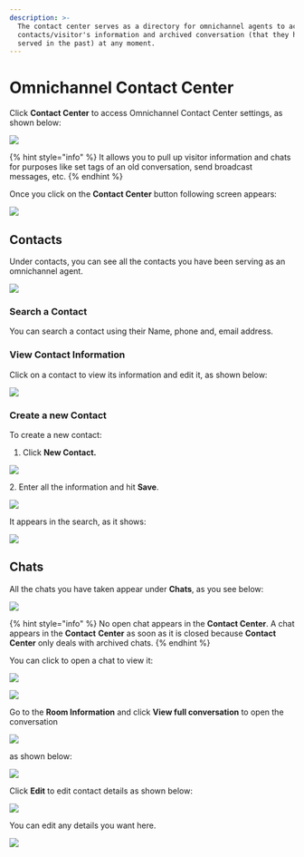 ```yaml
---
description: >-
  The contact center serves as a directory for omnichannel agents to access
  contacts/visitor's information and archived conversation (that they have
  served in the past) at any moment.
---
```


# Omnichannel Contact Center

Click **Contact Center** to access Omnichannel Contact Center settings, as shown below:

![](<../../../../.gitbook/assets/image (205).png>)

{% hint style="info" %}
It allows you to pull up visitor information and chats for purposes like set tags of an old conversation, send broadcast messages, etc.
{% endhint %}

Once you click on the **Contact Center** button following screen appears:

![](<../../../../.gitbook/assets/image (254) (1) (1) (1) (1) (1) (1) (1).png>)

## Contacts

Under contacts, you can see all the contacts you have been serving as an omnichannel agent.

![](<../../../../.gitbook/assets/image (254) (1) (1) (1) (1) (1) (1) (1) (1).png>)

### Search a Contact

You can search a contact using their Name, phone and, email address.

### View Contact Information

Click on a contact to view its information and edit it, as shown below:

![](<../../../../.gitbook/assets/image (212).png>)

### Create a new Contact

To create a new contact:

1. Click **New Contact.**

![](<../../../../.gitbook/assets/image (208).png>)

2\. Enter all the information and hit **Save**.&#x20;

![](<../../../../.gitbook/assets/image (210).png>)



It appears in the search, as it shows:

![](<../../../../.gitbook/assets/image (211).png>)

## Chats

All the chats you have taken appear under **Chats**, as you see below:

![](<../../../../.gitbook/assets/image (215) (1) (1).png>)

{% hint style="info" %}
No open chat appears in the **Contact Center**. A chat appears in the **Contact** **Center** as soon as it is closed because **Contact Center** only deals with archived chats.  &#x20;
{% endhint %}

You can click to open a chat to view it:&#x20;

![](<../../../../.gitbook/assets/image (213).png>)

![](<../../../../.gitbook/assets/image (214).png>)

Go to the **Room Information** and click **View full conversation** to open the conversation

![](<../../../../.gitbook/assets/image (336).png>)

as shown below:

![](<../../../../.gitbook/assets/image (337).png>)

Click **Edit** to edit contact  details as shown below:

![](<../../../../.gitbook/assets/image (333).png>)

You can edit any details you want here.&#x20;

![](<../../../../.gitbook/assets/image (334).png>)
